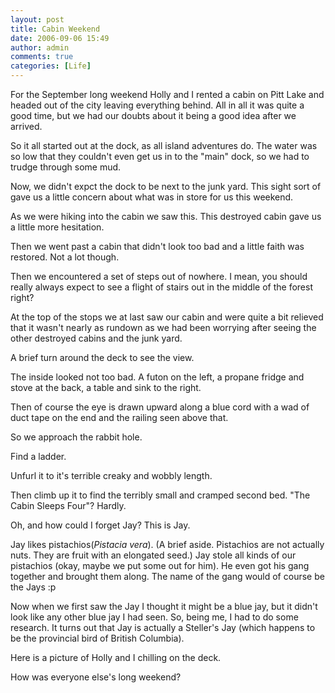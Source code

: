 ```yaml
---
layout: post
title: Cabin Weekend
date: 2006-09-06 15:49
author: admin
comments: true
categories: [Life]
---
```

For the September long weekend Holly and I rented a cabin on Pitt Lake and headed out of the city leaving everything behind.  All in all it was quite a good time, but we had our doubts about it being a good idea after we arrived.

So it all started out at the dock, as all island adventures do.  The water was so low that they couldn't even get us in to the "main" dock, so we had to trudge through some mud.
<a href='{{ site.url }}/assets/images/path001.jpg'><img src='{{ site.url }}/assets/images/thumb-path001.jpg' alt='' /></a>

Now, we didn't expct the dock to be next to the junk yard.  This sight sort of gave us a little concern about what was in store for us this weekend.
<a href='{{ site.url }}/assets/images/path002.jpg'><img src='{{ site.url }}/assets/images/thumb-path002.jpg' alt='' /></a>

As we were hiking into the cabin we saw this.  This destroyed cabin gave us a little more hesitation.
<a href='{{ site.url }}/assets/images/path003.jpg'><img src='{{ site.url }}/assets/images/thumb-path003.jpg' alt='' /></a>

Then we went past a cabin that didn't look too bad and a little faith was restored.  Not a lot though.
<a href='{{ site.url }}/assets/images/path004.jpg'><img src='{{ site.url }}/assets/images/thumb-path004.jpg' alt='' /></a>

Then we encountered a set of steps out of nowhere.  I mean, you should really always expect to see a flight of stairs out in the middle of the forest right?
<a href='{{ site.url }}/assets/images/path005.jpg'><img src='{{ site.url }}/assets/images/thumb-path005.jpg' alt='' /></a>

At the top of the stops we at last saw our cabin and were quite a bit relieved that it wasn't nearly as rundown as we had been worrying after seeing the other destroyed cabins and the junk yard.
<a href='{{ site.url }}/assets/images/path006.jpg'><img src='{{ site.url }}/assets/images/thumb-path006.jpg' alt='' /></a>

A brief turn around the deck to see the view.
<a href='{{ site.url }}/assets/images/path007.jpg'><img src='{{ site.url }}/assets/images/thumb-path007.jpg' alt='' /></a> <a href='{{ site.url }}/assets/images/path008.jpg'><img src='{{ site.url }}/assets/images/thumb-path008.jpg' alt='' /></a> <a href='{{ site.url }}/assets/images/path009.jpg'><img src='{{ site.url }}/assets/images/thumb-path009.jpg' alt='' /></a>

The inside looked not too bad.  A futon on the left, a propane fridge and stove at the back, a table and sink to the right.
<a href='{{ site.url }}/assets/images/path010.jpg'><img src='{{ site.url }}/assets/images/thumb-path010.jpg' alt='' /></a> <a href='{{ site.url }}/assets/images/path011.jpg'><img src='{{ site.url }}/assets/images/thumb-path011.jpg' alt='' /></a>

Then of course the eye is drawn upward along a blue cord with a wad of duct tape on the end and the railing seen above that.
<a href='{{ site.url }}/assets/images/path012.jpg'><img src='{{ site.url }}/assets/images/thumb-path012.jpg' alt='' /></a>

So we approach the rabbit hole.
<a href='{{ site.url }}/assets/images/path013.jpg'><img src='{{ site.url }}/assets/images/thumb-path013.jpg' alt='' /></a>

Find a ladder.
<a href='{{ site.url }}/assets/images/path014.jpg'><img src='{{ site.url }}/assets/images/thumb-path014.jpg' alt='' /></a>

Unfurl it to it's terrible creaky and wobbly length.
<a href='{{ site.url }}/assets/images/path015.jpg'><img src='{{ site.url }}/assets/images/thumb-path015.jpg' alt='' /></a>

Then climb up it to find the terribly small and cramped second bed.  "The Cabin Sleeps Four"?  Hardly.
<a href='{{ site.url }}/assets/images/path016.jpg'><img src='{{ site.url }}/assets/images/thumb-path016.jpg' alt='' /></a>

Oh, and how could I forget Jay?  This is Jay.
<a href='{{ site.url }}/assets/images/jay.jpg'><img src='{{ site.url }}/assets/images/thumb-jay.jpg' alt='' /></a>

Jay likes pistachios(<i>Pistacia vera</i>). (A brief aside.  Pistachios are not actually nuts.  They are fruit with an elongated seed.)  Jay stole all kinds of our pistachios (okay, maybe we put some out for him).  He even got his gang together and brought them along.  The name of the gang would of course be the Jays :p

Now when we first saw the Jay I thought it might be a blue jay, but it didn't look like any other blue jay I had seen.  So, being me, I had to do some research.  It turns out that Jay is actually a Steller's Jay (which happens to be the provincial bird of British Columbia).

Here is a picture of Holly and I chilling on the deck.
<a href='{{ site.url }}/assets/images/cabinfeet.jpg'><img src='{{ site.url }}/assets/images/thumb-cabinfeet.jpg' alt='' /></a>

How was everyone else's long weekend?
